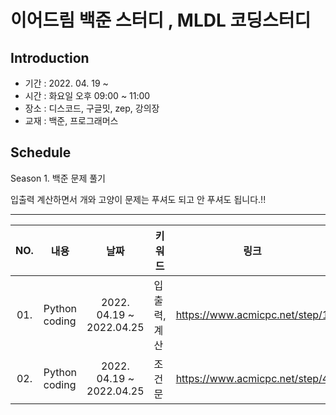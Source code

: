 # 이어드림 백준 스터디 , MLDL 코딩스터디 

## Introduction
* 기간 : 2022. 04. 19 ~
* 시간 : 화요일 오후 09:00 ~ 11:00 
* 장소 : 디스코드, 구글밋, zep, 강의장
* 교재 : 백준, 프로그래머스
  
## Schedule
Season 1. 백준 문제 풀기

입출력 계산하면서 개와 고양이 문제는 푸셔도 되고 안 푸셔도 됩니다.!!

---
|  NO.  |     내용    |      날짜     |      키워드      |     링크     |
|:-----:| --------------------------------------- |:---------------:|--------------------------|--------------------------|
| 01. | Python coding | 2022. 04.19 ~ 2022.04.25  | 입출력, 계산|https://www.acmicpc.net/step/1|
| 02. | Python coding  | 2022. 04.19 ~ 2022.04.25   |  조건문  | https://www.acmicpc.net/step/4|


 
